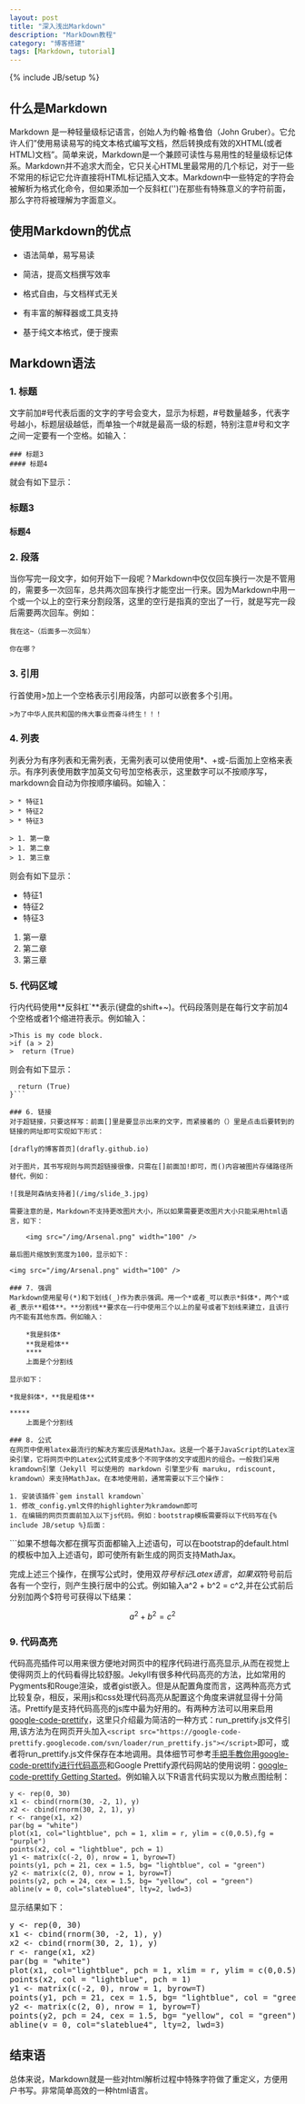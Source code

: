 ```yaml
---
layout: post
title: "深入浅出Markdown"
description: "MarkDown教程"
category: "博客搭建"
tags: [Markdown, tutorial]
---
```

{% include JB/setup %}

<script type="text/javascript" src="http://cdn.mathjax.org/mathjax/latest/MathJax.js?config=TeX-AMS-MML_HTMLorMML"></script>
<script src="https://google-code-prettify.googlecode.com/svn/loader/run_prettify.js"></script>

## 什么是Markdown
Markdown 是一种轻量级标记语言，创始人为约翰·格鲁伯（John Gruber）。它允许人们”使用易读易写的纯文本格式编写文档，然后转换成有效的XHTML(或者HTML)文档”。简单来说，Markdown是一个兼顾可读性与易用性的轻量级标记体系。Markdown并不追求大而全，它只关心HTML里最常用的几个标记，对于一些不常用的标记它允许直接将HTML标记插入文本。Markdown中一些特定的字符会被解析为格式化命令，但如果添加一个反斜杠('\')在那些有特殊意义的字符前面，那么字符将被理解为字面意义。

## 使用Markdown的优点
- 语法简单，易写易读

- 简洁，提高文档撰写效率

- 格式自由，与文档样式无关

- 有丰富的解释器或工具支持

- 基于纯文本格式，便于搜索

## Markdown语法

### 1. 标题
文字前加\#号代表后面的文字的字号会变大，显示为标题，#号数量越多，代表字号越小，标题层级越低，而单独一个\#就是最高一级的标题，特别注意#号和文字之间一定要有一个空格。如输入：
   
	### 标题3
	#### 标题4

就会有如下显示：
   
### 标题3
      
#### 标题4

### 2. 段落
当你写完一段文字，如何开始下一段呢？Markdown中仅仅回车换行一次是不管用的，需要多一次回车，总共两次回车换行才能空出一行来。因为Markdown中用一个或一个以上的空行来分割段落，这里的空行是指真的空出了一行，就是写完一段后需要两次回车。例如：

	我在这~（后面多一次回车）
	
	你在哪？
	
### 3. 引用
行首使用>加上一个空格表示引用段落，内部可以嵌套多个引用。

	>为了中华人民共和国的伟大事业而奋斗终生！！！

### 4. 列表
列表分为有序列表和无需列表，无需列表可以使用使用*、+或-后面加上空格来表示。有序列表使用数字加英文句号加空格表示，这里数字可以不按顺序写，markdown会自动为你按顺序编码。如输入：

	> * 特征1
	> * 特征2
	> * 特征3

	> 1. 第一章
	> 1. 第二章
	> 1. 第三章

则会有如下显示：

* 特征1
* 特征2
* 特征3

1. 第一章
1. 第二章
1. 第三章

### 5. 代码区域
行内代码使用**反斜杠`**表示(键盘的shift\+~)。代码段落则是在每行文字前加4个空格或者1个缩进符表示。例如输入：

	>This is my code block.
	>if (a > 2)
	>  return (True)

则会有如下显示：

```if (a > 2){
  return (True)
}```

### 6. 链接
对于超链接，只要这样写：前面[]里是要显示出来的文字，而紧接着的（）里是点击后要转到的链接的网址即可实现如下形式：

[drafly的博客首页](drafly.github.io)

对于图片，其书写规则与网页超链接很像，只需在[]前面加!即可，而()内容被图片存储路径所替代，例如：

![我是阿森纳支持者](/img/slide_3.jpg)

需要注意的是，Markdown不支持更改图片大小，所以如果需要更改图片大小只能采用html语言，如下：

	<img src="/img/Arsenal.png" width="100" />
	
最后图片缩放到宽度为100，显示如下：

<img src="/img/Arsenal.png" width="100" />

### 7. 强调
Markdown使用星号(*)和下划线(_)作为表示强调。用一个*或者_可以表示*斜体*，两个*或者_表示**粗体**。**分割线**要求在一行中使用三个以上的星号或者下划线来建立，且该行内不能有其他东西。例如输入：

	*我是斜体*
	**我是粗体**
	****
	上面是个分割线

显示如下：

*我是斜体*，**我是粗体**

*****
	上面是个分割线

### 8. 公式
在网页中使用latex最流行的解决方案应该是MathJax。这是一个基于JavaScript的Latex渲染引擎，它将网页中的Latex公式转变成多个不同字体的文字或图片的组合。一般我们采用kramdown引擎（Jekyll 可以使用的 markdown 引擎至少有 maruku, rdiscount, kramdown）来支持MathJax。在本地使用前，通常需要以下三个操作：

1. 安装该插件`gem install kramdown`
1. 修改_config.yml文件的highlighter为kramdown即可
1. 在编辑的网页页面前加入以下js代码。例如：bootstrap模板需要将以下代码写在{% include JB/setup %}后面：
```
<script type="text/javascript"
src="http://cdn.mathjax.org/mathjax/latest/MathJax.js?config=TeX-AMS-MML_HTMLorMML">
</script>```如果不想每次都在撰写页面都输入上述语句，可以在bootstrap的default.html的模板中加入上述语句，即可使所有新生成的网页支持MathJax。

完成上述三个操作，在撰写公式时，使用双$符号标记Latex语言，如果双$符号前后各有一个空行，则产生换行居中的公式。例如输入a^2 + b^2 = c^2,并在公式前后分别加两个$符号可获得以下结果：

$$a^2 + b^2 = c^2$$

### 9. 代码高亮
代码高亮插件可以用来很方便地对网页中的程序代码进行高亮显示,从而在视觉上使得网页上的代码看得比较舒服。Jekyll有很多种代码高亮的方法，比如常用的Pygments和Rouge渲染，或者gist嵌入。但是从配置角度而言，这两种高亮方式比较复杂，相反，采用js和css处理代码高亮从配置这个角度来讲就显得十分简洁。Prettify是支持代码高亮的js库中最为好用的。有两种方法可以用来启用[google-code-prettify](https://code.google.com/p/google-code-prettify/)，这里只介绍最为简洁的一种方式：run_prettify.js文件引用,该方法为在网页开头加入`<script src="https://google-code-prettify.googlecode.com/svn/loader/run_prettify.js"></script>`即可，或者将run_prettify.js文件保存在本地调用。具体细节可参考[手把手教你用google-code-prettify进行代码高亮](http://jingyan.baidu.com/article/67508eb4e660ed9cca1ce4ec.html)和Google Prettify源代码网站的使用说明：[google-code-prettify Getting Started](https://code.google.com/p/google-code-prettify/wiki/GettingStarted)。例如输入以下R语言代码实现以为散点图绘制：

	y <- rep(0, 30)
	x1 <- cbind(rnorm(30, -2, 1), y)
	x2 <- cbind(rnorm(30, 2, 1), y)
	r <- range(x1, x2)
	par(bg = "white")
	plot(x1, col="lightblue", pch = 1, xlim = r, ylim = c(0,0.5),fg = "purple")
	points(x2, col = "lightblue", pch = 1)
	y1 <- matrix(c(-2, 0), nrow = 1, byrow=T)
	points(y1, pch = 21, cex = 1.5, bg= "lightblue", col = "green")
	y2 <- matrix(c(2, 0), nrow = 1, byrow=T)
	points(y2, pch = 24, cex = 1.5, bg= "yellow", col = "green")
	abline(v = 0, col="slateblue4", lty=2, lwd=3)
显示结果如下：

<pre class="prettyprint lang=r">
y <- rep(0, 30)
x1 <- cbind(rnorm(30, -2, 1), y)
x2 <- cbind(rnorm(30, 2, 1), y)
r <- range(x1, x2)
par(bg = "white")
plot(x1, col="lightblue", pch = 1, xlim = r, ylim = c(0,0.5),fg = "purple")
points(x2, col = "lightblue", pch = 1)
y1 <- matrix(c(-2, 0), nrow = 1, byrow=T)
points(y1, pch = 21, cex = 1.5, bg= "lightblue", col = "green")
y2 <- matrix(c(2, 0), nrow = 1, byrow=T)
points(y2, pch = 24, cex = 1.5, bg= "yellow", col = "green")
abline(v = 0, col="slateblue4", lty=2, lwd=3)
</pre>

## 结束语
总体来说，Markdown就是一些对html解析过程中特殊字符做了重定义，方便用户书写。非常简单高效的一种html语言。
